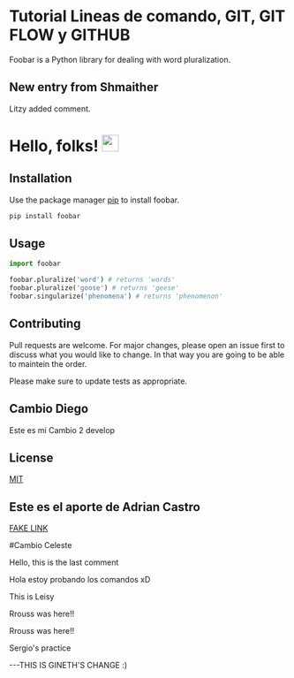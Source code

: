 # Tutorial Lineas de comando, GIT, GIT FLOW y GITHUB

Foobar is a Python library for dealing with word pluralization.


## New entry from Shmaither

Litzy added comment. 


# Hello, folks! <img src="https://raw.githubusercontent.com/MartinHeinz/MartinHeinz/master/wave.gif" width="30px">


## Installation

Use the package manager [pip](https://pip.pypa.io/en/stable/) to install foobar.

```bash
pip install foobar
```

## Usage

```python
import foobar

foobar.pluralize('word') # returns 'words'
foobar.pluralize('goose') # returns 'geese'
foobar.singularize('phenomena') # returns 'phenomenon'
```

## Contributing
Pull requests are welcome. For major changes, please open an issue first to discuss what you would like to change.
In that way you are going to be able to maintein the order. 

Please make sure to update tests as appropriate.


## Cambio Diego
Este es mi Cambio 2
develop


## License
[MIT](https://choosealicense.com/licenses/mit/)





## Este es el aporte de Adrian Castro
[FAKE LINK](wwww.holamundo.com)




#Cambio Celeste



Hello, this is the last comment



Hola estoy probando los comandos xD




This is Leisy


Rrouss was here!!



Rrouss was here!!



Sergio's practice


---THIS IS GINETH'S CHANGE :)

